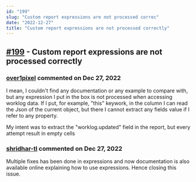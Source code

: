 ```yaml
---
id: "199"
slug: "Custom report expressions are not processed correc"
date: "2022-12-27"
title: "Custom report expressions are not processed correctly"
---
```



## [#199](https://github.com/shridhar-tl/jira-assistant/issues/199) - Custom report expressions are not processed correctly

### [over1pixel](https://github.com/over1pixel) commented on Dec 27, 2022

I mean, I couldn't find any documentation or any example to compare with, but any expression I put in the box is not processed when accessing worklog data.
If I put, for example, "this" keywork, in the column I can read the Json of the current object, but there I cannot extract any fields value if I refer to any property.

My intent was to extract the "worklog.updated" field in the report, but every attempt result in empty cells

### [shridhar-tl](https://github.com/shridhar-tl) commented on Dec 27, 2022

Multiple fixes has been done in expressions and now documentation is also available online explaining how to use expressions. Hence closing this issue.
